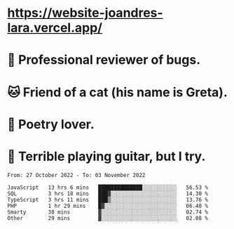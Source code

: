# https://website-joandres-lara.vercel.app/
# 🐛 Professional reviewer of bugs.
# 🐱 Friend of a cat (his name is Greta).
# 📜 Poetry lover.
# 🎸 Terrible playing guitar, but I try.

<!--START_SECTION:waka-->

```text
From: 27 October 2022 - To: 03 November 2022

JavaScript   13 hrs 6 mins   ██████████████░░░░░░░░░░░   56.53 %
SQL          3 hrs 18 mins   ███▓░░░░░░░░░░░░░░░░░░░░░   14.30 %
TypeScript   3 hrs 11 mins   ███▒░░░░░░░░░░░░░░░░░░░░░   13.76 %
PHP          1 hr 29 mins    █▓░░░░░░░░░░░░░░░░░░░░░░░   06.40 %
Smarty       38 mins         ▓░░░░░░░░░░░░░░░░░░░░░░░░   02.74 %
Other        29 mins         ▓░░░░░░░░░░░░░░░░░░░░░░░░   02.08 %
```

<!--END_SECTION:waka-->
